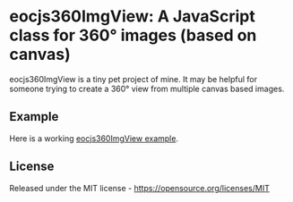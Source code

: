 # eocjs360ImgView: A JavaScript class for 360° images (based on canvas)

eocjs360ImgView is a tiny pet project of mine. It may be helpful for someone trying to create a 360° view from multiple canvas based images.

## Example

Here is a working <a href="https://nightside.de/eocjs-360-img-view/example.html">eocjs360ImgView example</a>.

## License

Released under the MIT license - https://opensource.org/licenses/MIT
